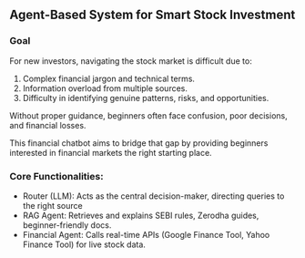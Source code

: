 <h2> Agent-Based System for Smart Stock Investment </h2>

<h3> Goal </h3>

For new investors, navigating the stock market is difficult due to:
<ol>
<li> Complex financial jargon and technical terms.
<li> Information overload from multiple sources.
<li> Difficulty in identifying genuine patterns, risks, and opportunities.
</ol>

Without proper guidance, beginners often face confusion, poor decisions, and financial losses.

This financial chatbot aims to bridge that gap by providing beginners interested in financial markets the right starting place.
<h3>Core Functionalities:</h3>
<ul>
<li>Router (LLM): Acts as the central decision-maker, directing queries to the right source
<li> RAG Agent: Retrieves and explains SEBI rules, Zerodha guides, beginner-friendly docs.
<li> Financial Agent: Calls real-time APIs (Google Finance Tool, Yahoo Finance Tool) for live stock data.
</ul>
